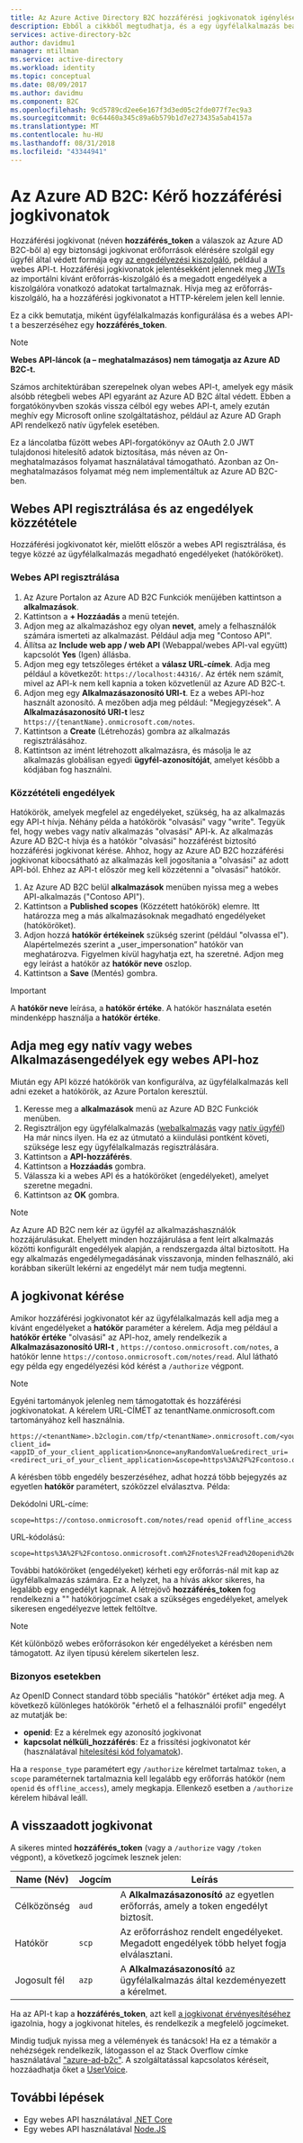 ```yaml
---
title: Az Azure Active Directory B2C hozzáférési jogkivonatok igénylése |} A Microsoft Docs
description: Ebből a cikkből megtudhatja, és a egy ügyfélalkalmazás beállítása-és hozzáférési jogkivonat beszerzése.
services: active-directory-b2c
author: davidmu1
manager: mtillman
ms.service: active-directory
ms.workload: identity
ms.topic: conceptual
ms.date: 08/09/2017
ms.author: davidmu
ms.component: B2C
ms.openlocfilehash: 9cd5789cd2ee6e167f3d3ed05c2fde077f7ec9a3
ms.sourcegitcommit: 0c64460a345c89a6b579b1d7e273435a5ab4157a
ms.translationtype: MT
ms.contentlocale: hu-HU
ms.lasthandoff: 08/31/2018
ms.locfileid: "43344941"
---
```

# <a name="azure-ad-b2c-requesting-access-tokens"></a>Az Azure AD B2C: Kérő hozzáférési jogkivonatok

Hozzáférési jogkivonat (néven **hozzáférés\_token** a válaszok az Azure AD B2C-ből a) egy biztonsági jogkivonat erőforrások elérésére szolgál egy ügyfél által védett formája egy [az engedélyezési kiszolgáló](https://docs.microsoft.com/azure/active-directory-b2c/active-directory-b2c-reference-protocols#the-basics), például a webes API-t. Hozzáférési jogkivonatok jelentésekként jelennek meg [JWTs](https://docs.microsoft.com/azure/active-directory-b2c/active-directory-b2c-reference-tokens#types-of-tokens) az importálni kívánt erőforrás-kiszolgáló és a megadott engedélyek a kiszolgálóra vonatkozó adatokat tartalmaznak. Hívja meg az erőforrás-kiszolgáló, ha a hozzáférési jogkivonatot a HTTP-kérelem jelen kell lennie.

Ez a cikk bemutatja, miként ügyfélalkalmazás konfigurálása és a webes API-t a beszerzéséhez egy **hozzáférés\_token**.

> [!NOTE]
> **Webes API-láncok (a – meghatalmazásos) nem támogatja az Azure AD B2C-t.**
>
> Számos architektúrában szerepelnek olyan webes API-t, amelyek egy másik alsóbb rétegbeli webes API egyaránt az Azure AD B2C által védett. Ebben a forgatókönyvben szokás vissza célból egy webes API-t, amely ezután meghív egy Microsoft online szolgáltatáshoz, például az Azure AD Graph API rendelkező natív ügyfelek esetében.
>
> Ez a láncolatba fűzött webes API-forgatókönyv az OAuth 2.0 JWT tulajdonosi hitelesítő adatok biztosítása, más néven az On-meghatalmazásos folyamat használatával támogatható. Azonban az On-meghatalmazásos folyamat még nem implementáltuk az Azure AD B2C-ben.

## <a name="register-a-web-api-and-publish-permissions"></a>Webes API regisztrálása és az engedélyek közzététele

Hozzáférési jogkivonatot kér, mielőtt először a webes API regisztrálása, és tegye közzé az ügyfélalkalmazás megadható engedélyeket (hatóköröket).

### <a name="register-a-web-api"></a>Webes API regisztrálása

1. Az Azure Portalon az Azure AD B2C Funkciók menüjében kattintson a **alkalmazások**.
1. Kattintson a **+ Hozzáadás** a menü tetején.
1. Adjon meg az alkalmazáshoz egy olyan **nevet**, amely a felhasználók számára ismerteti az alkalmazást. Például adja meg "Contoso API".
1. Állítsa az **Include web app / web API** (Webappal/webes API-val együtt) kapcsolót **Yes** (Igen) állásba.
1. Adjon meg egy tetszőleges értéket a **válasz URL-címek**. Adja meg például a következőt: `https://localhost:44316/`. Az érték nem számít, mivel az API-k nem kell kapnia a token közvetlenül az Azure AD B2C-t.
1. Adjon meg egy **Alkalmazásazonosító URI-t**. Ez a webes API-hoz használt azonosító. A mezőben adja meg például: "Megjegyzések". A **Alkalmazásazonosító URI-t** lesz `https://{tenantName}.onmicrosoft.com/notes`.
1. Kattintson a **Create** (Létrehozás) gombra az alkalmazás regisztrálásához.
1. Kattintson az imént létrehozott alkalmazásra, és másolja le az alkalmazás globálisan egyedi **ügyfél-azonosítóját**, amelyet később a kódjában fog használni.

### <a name="publishing-permissions"></a>Közzétételi engedélyek

Hatókörök, amelyek megfelel az engedélyeket, szükség, ha az alkalmazás egy API-t hívja. Néhány példa a hatókörök "olvasási" vagy "write". Tegyük fel, hogy webes vagy natív alkalmazás "olvasási" API-k. Az alkalmazás Azure AD B2C-t hívja és a hatókör "olvasási" hozzáférést biztosító hozzáférési jogkivonat kérése. Ahhoz, hogy az Azure AD B2C hozzáférési jogkivonat kibocsátható az alkalmazás kell jogosítania a "olvasási" az adott API-ból. Ehhez az API-t először meg kell közzétenni a "olvasási" hatókör.

1. Az Azure AD B2C belül **alkalmazások** menüben nyissa meg a webes API-alkalmazás ("Contoso API").
1. Kattintson a **Published scopes** (Közzétett hatókörök) elemre. Itt határozza meg a más alkalmazásoknak megadható engedélyeket (hatóköröket).
1. Adjon hozzá **hatókör értékeinek** szükség szerint (például "olvassa el"). Alapértelmezés szerint a „user_impersonation” hatókör van meghatározva. Figyelmen kívül hagyhatja ezt, ha szeretné. Adjon meg egy leírást a hatókör az **hatókör neve** oszlop.
1. Kattintson a **Save** (Mentés) gombra.

> [!IMPORTANT]
> A **hatókör neve** leírása, a **hatókör értéke**. A hatókör használata esetén mindenképp használja a **hatókör értéke**.

## <a name="grant-a-native-or-web-app-permissions-to-a-web-api"></a>Adja meg egy natív vagy webes Alkalmazásengedélyek egy webes API-hoz

Miután egy API közzé hatókörök van konfigurálva, az ügyfélalkalmazás kell adni ezeket a hatókörök, az Azure Portalon keresztül.

1. Keresse meg a **alkalmazások** menü az Azure AD B2C Funkciók menüben.
1. Regisztráljon egy ügyfélalkalmazás ([webalkalmazás](active-directory-b2c-app-registration.md#register-a-web-app) vagy [natív ügyfél](active-directory-b2c-app-registration.md#register-a-mobile-or-native-app)) Ha már nincs ilyen. Ha ez az útmutató a kiindulási pontként követi, szüksége lesz egy ügyfélalkalmazás regisztrálására.
1. Kattintson a **API-hozzáférés**.
1. Kattintson a **Hozzáadás** gombra.
1. Válassza ki a webes API és a hatóköröket (engedélyeket), amelyet szeretne megadni.
1. Kattintson az **OK** gombra.

> [!NOTE]
> Az Azure AD B2C nem kér az ügyfél az alkalmazáshasználók hozzájárulásukat. Ehelyett minden hozzájárulása a fent leírt alkalmazás közötti konfigurált engedélyek alapján, a rendszergazda által biztosított. Ha egy alkalmazás engedélymegadásának visszavonja, minden felhasználó, aki korábban sikerült lekérni az engedélyt már nem tudja megtenni.

## <a name="requesting-a-token"></a>A jogkivonat kérése

Amikor hozzáférési jogkivonatot kér az ügyfélalkalmazás kell adja meg a kívánt engedélyeket a **hatókör** paraméter a kérelem. Adja meg például a **hatókör értéke** "olvasási" az API-hoz, amely rendelkezik a **Alkalmazásazonosító URI-t** , `https://contoso.onmicrosoft.com/notes`, a hatókör lenne `https://contoso.onmicrosoft.com/notes/read`. Alul látható egy példa egy engedélyezési kód kérést a `/authorize` végpont.

> [!NOTE]
> Egyéni tartományok jelenleg nem támogatottak és hozzáférési jogkivonatokat. A kérelem URL-CÍMÉT az tenantName.onmicrosoft.com tartományához kell használnia.

```
https://<tenantName>.b2clogin.com/tfp/<tenantName>.onmicrosoft.com/<yourPolicyId>/oauth2/v2.0/authorize?client_id=<appID_of_your_client_application>&nonce=anyRandomValue&redirect_uri=<redirect_uri_of_your_client_application>&scope=https%3A%2F%2Fcontoso.onmicrosoft.com%2Fnotes%2Fread&response_type=code 
```

A kérésben több engedély beszerzéséhez, adhat hozzá több bejegyzés az egyetlen **hatókör** paramétert, szóközzel elválasztva. Példa:

Dekódolni URL-címe:

```
scope=https://contoso.onmicrosoft.com/notes/read openid offline_access
```

URL-kódolású:

```
scope=https%3A%2F%2Fcontoso.onmicrosoft.com%2Fnotes%2Fread%20openid%20offline_access
```

További hatóköröket (engedélyeket) kérheti egy erőforrás-nál mit kap az ügyfélalkalmazás számára. Ez a helyzet, ha a hívás akkor sikeres, ha legalább egy engedélyt kapnak. A létrejövő **hozzáférés\_token** fog rendelkezni a "" hatókörjogcímet csak a szükséges engedélyeket, amelyek sikeresen engedélyezve lettek feltöltve.

> [!NOTE] 
> Két különböző webes erőforrásokon kér engedélyeket a kérésben nem támogatott. Az ilyen típusú kérelem sikertelen lesz.

### <a name="special-cases"></a>Bizonyos esetekben

Az OpenID Connect standard több speciális "hatókör" értéket adja meg. A következő különleges hatókörök "érhető el a felhasználói profil" engedélyt az mutatják be:

* **openid**: Ez a kérelmek egy azonosító jogkivonat
* **kapcsolat nélküli\_hozzáférés**: Ez a frissítési jogkivonatot kér (használatával [hitelesítési kód folyamatok](active-directory-b2c-reference-oauth-code.md)).

Ha a `response_type` paramétert egy `/authorize` kérelmet tartalmaz `token`, a `scope` paraméternek tartalmaznia kell legalább egy erőforrás hatókör (nem `openid` és `offline_access`), amely megkapja. Ellenkező esetben a `/authorize` kérelem hibával leáll.

## <a name="the-returned-token"></a>A visszaadott jogkivonat

A sikeres minted **hozzáférés\_token** (vagy a `/authorize` vagy `/token` végpont), a következő jogcímek lesznek jelen:

| Name (Név) | Jogcím | Leírás |
| --- | --- | --- |
|Célközönség |`aud` |A **Alkalmazásazonosító** az egyetlen erőforrás, amely a token engedélyt biztosít. |
|Hatókör |`scp` |Az erőforráshoz rendelt engedélyeket. Megadott engedélyek több helyet fogja elválasztani. |
|Jogosult fél |`azp` |A **Alkalmazásazonosító** az ügyfélalkalmazás által kezdeményezett a kérelmet. |

Ha az API-t kap a **hozzáférés\_token**, azt kell [a jogkivonat érvényesítéséhez](active-directory-b2c-reference-tokens.md) igazolnia, hogy a jogkivonat hiteles, és rendelkezik a megfelelő jogcímeket.

Mindig tudjuk nyissa meg a vélemények és tanácsok! Ha ez a témakör a nehézségek rendelkezik, látogasson el az Stack Overflow címke használatával ["azure-ad-b2c"](https://stackoverflow.com/questions/tagged/azure-ad-b2c). A szolgáltatással kapcsolatos kéréseit, hozzáadhatja őket a [UserVoice](https://feedback.azure.com/forums/169401-azure-active-directory/category/160596-b2c).

## <a name="next-steps"></a>További lépések

* Egy webes API használatával [.NET Core](https://github.com/Azure-Samples/active-directory-b2c-dotnetcore-webapi)
* Egy webes API használatával [Node.JS](https://github.com/Azure-Samples/active-directory-b2c-javascript-nodejs-webapi)
